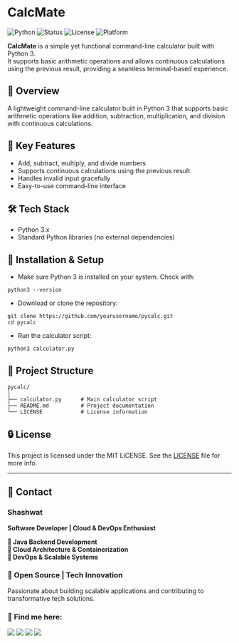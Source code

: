 # CalcMate

![Python](https://img.shields.io/badge/Python-3.0%2B-blue?logo=python)
![Status](https://img.shields.io/badge/Status-Active-brightgreen)
![License](https://img.shields.io/badge/License-MIT-yellow.svg)
![Platform](https://img.shields.io/badge/Platform-Terminal-lightgrey)

**CalcMate** is a simple yet functional command-line calculator built with Python 3.  
It supports basic arithmetic operations and allows continuous calculations using the previous result, providing a seamless terminal-based experience.



## 📄 Overview

A lightweight command-line calculator built in Python 3 that supports basic arithmetic operations like addition, subtraction, multiplication, and division with continuous calculations.


## 🎯 Key Features

- Add, subtract, multiply, and divide numbers
- Supports continuous calculations using the previous result
- Handles invalid input gracefully
- Easy-to-use command-line interface
## 🛠️ Tech Stack

- Python 3.x
- Standard Python libraries (no external dependencies)
## 🚀 Installation & Setup

- Make sure Python 3 is installed on your system. Check with:
```
python3 --version
```
- Download or clone the repository:
```
git clone https://github.com/yourusername/pycalc.git
cd pycalc
```
- Run the calculator script:
```
python3 calculator.py
```
## 📂 Project Structure
```
pycalc/
│
├── calculator.py      # Main calculator script  
├── README.md          # Project documentation  
└── LICENSE            # License information  
```

## 🔒 License

This project is licensed under the MIT LICENSE. See the [LICENSE](https://github.com/Shashwat-19/CalcMate/blob/main/LICENSE) file for more info.

---

## 📩 Contact  
### Shashwat  
**Software Developer | Cloud & DevOps Enthusiast**

**🔹 Java Backend Development**<br>
**🔹 Cloud Architecture & Containerization**<br>
**🔹 DevOps & Scalable Systems**

### 🚀 Open Source | Tech Innovation  
Passionate about building scalable applications and contributing to transformative tech solutions.

### 📌 Find me here:  
[<img src="https://img.shields.io/badge/GitHub-181717?style=for-the-badge&logo=github&logoColor=white" />](https://github.com/Shashwat-19)  [<img src="https://img.shields.io/badge/LinkedIn-0A66C2?style=for-the-badge&logo=linkedin&logoColor=white" />](https://www.linkedin.com/in/shashwatk1956/)  [<img src="https://img.shields.io/badge/Email-D14836?style=for-the-badge&logo=gmail&logoColor=white" />](mailto:shashwat1956@gmail.com)  [<img src="https://img.shields.io/badge/Hashnode-2962FF?style=for-the-badge&logo=hashnode&logoColor=white" />](https://hashnode.com/@Shashwat56)
